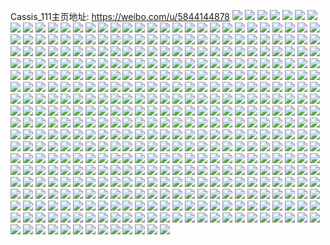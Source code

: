 Cassis_111主页地址: https://weibo.com/u/5844144878 
![](https://wx4.sinaimg.cn/mw2000/006nvr3gly1h8id8lft24j30zo0dvacs.jpg) 
![](https://wx4.sinaimg.cn/mw2000/006nvr3gly1h6vwbd86o4j32382y0qrm.jpg) 
![](https://wx4.sinaimg.cn/mw2000/006nvr3gly1h6vwc1uud3j32c02c0x6q.jpg) 
![](https://wx4.sinaimg.cn/mw2000/006nvr3gly1h6vwbhmohaj31qv2j0npe.jpg) 
![](https://wx4.sinaimg.cn/mw2000/006nvr3gly1h6vwb90nkjj32c02c0npi.jpg) 
![](https://wx4.sinaimg.cn/mw2000/006nvr3gly1h6vwbngu68j32c0340he0.jpg) 
![](https://wx4.sinaimg.cn/mw2000/006nvr3gly1h6vwc8fmxwj32c0340x6x.jpg) 
![](https://wx4.sinaimg.cn/mw2000/006nvr3gly1h6vwbsmy8vj31v42kb1ky.jpg) 
![](https://wx4.sinaimg.cn/mw2000/006nvr3gly1h6vwcanl7sj32c0340npe.jpg) 
![](https://wx4.sinaimg.cn/mw2000/006nvr3gly1h6vwbxl9bij329l2d9hdz.jpg) 
![](https://wx4.sinaimg.cn/mw2000/006nvr3gly1h4zh8frsz5j31kw1kwb29.jpg) 
![](https://wx4.sinaimg.cn/mw2000/006nvr3gly1h4zh8f19v4j31s81s84qq.jpg) 
![](https://wx4.sinaimg.cn/mw2000/006nvr3gly1h4zh8a9y1wj31vd2i2npe.jpg) 
![](https://wx4.sinaimg.cn/mw2000/006nvr3gly1h4zh8lxcbej322t2rbu12.jpg) 
![](https://wx4.sinaimg.cn/mw2000/006nvr3gly1h4zh8iihtjj32bz2bz1l0.jpg) 
![](https://wx4.sinaimg.cn/mw2000/006nvr3gly1h4zh8d7ho3j32c02c0kjo.jpg) 
![](https://wx4.sinaimg.cn/mw2000/006nvr3gly1h4kn9423wrj31cz1f0kjl.jpg) 
![](https://wx4.sinaimg.cn/mw2000/006nvr3gly1h4kn95kls4j32bz2bzqv5.jpg) 
![](https://wx4.sinaimg.cn/mw2000/006nvr3gly1h4kn920sq5j323l23l1kz.jpg) 
![](https://wx4.sinaimg.cn/mw2000/006nvr3gly1h4kn8yhop7j32c03404qu.jpg) 
![](https://wx4.sinaimg.cn/mw2000/006nvr3gly1h4kn97epzmj32c03401ky.jpg) 
![](https://wx4.sinaimg.cn/mw2000/006nvr3gly1h4kn98ufl3j31kw1kw7wh.jpg) 
![](https://wx4.sinaimg.cn/mw2000/006nvr3gly1h4kn9cbjotj32c02c0u10.jpg) 
![](https://wx4.sinaimg.cn/mw2000/006nvr3gly1h4dsjtnv8cj316o1kw4qp.jpg) 
![](https://wx4.sinaimg.cn/mw2000/006nvr3gly1h4dsjrja5aj316o1kw4qp.jpg) 
![](https://wx4.sinaimg.cn/mw2000/006nvr3gly1h4dsjv8jnsj31kw1kex6p.jpg) 
![](https://wx4.sinaimg.cn/mw2000/006nvr3gly1h4dsjws76ij31kw1kw1ky.jpg) 
![](https://wx4.sinaimg.cn/mw2000/006nvr3gly1h4dsjypvczj32c03407wi.jpg) 
![](https://wx4.sinaimg.cn/mw2000/006nvr3gly1h4dsjshc9kj316o1kw4qp.jpg) 
![](https://wx4.sinaimg.cn/mw2000/006nvr3gly1h4dsjmrxhgj32bz2bzqv5.jpg) 
![](https://wx4.sinaimg.cn/mw2000/006nvr3gly1h4dsjqdajuj32c02c0nph.jpg) 
![](https://wx4.sinaimg.cn/mw2000/006nvr3gly1h3n1x00yt4j32bz2ckb2d.jpg) 
![](https://wx4.sinaimg.cn/mw2000/006nvr3gly1h3n1wr8btxj315k167kch.jpg) 
![](https://wx4.sinaimg.cn/mw2000/006nvr3gly1h3n1wx8cwnj31kw2dd1kz.jpg) 
![](https://wx4.sinaimg.cn/mw2000/006nvr3gly1h3n1wyrynaj326t2x3b2c.jpg) 
![](https://wx4.sinaimg.cn/mw2000/006nvr3gly1h3n1ws62nyj326v26we82.jpg) 
![](https://wx4.sinaimg.cn/mw2000/006nvr3gly1h3n1wuljy2j328y2zxkjo.jpg) 
![](https://wx4.sinaimg.cn/mw2000/006nvr3gly1h3n1wv0cxdj316m170ncw.jpg) 
![](https://wx4.sinaimg.cn/mw2000/006nvr3gly1h3n1wvkqu2j31761tie81.jpg) 
![](https://wx4.sinaimg.cn/mw2000/006nvr3gly1h2i2oq3pxhj329v26xx6r.jpg) 
![](https://wx4.sinaimg.cn/mw2000/006nvr3gly1h2i2nlj8zaj32bz2bz1l1.jpg) 
![](https://wx4.sinaimg.cn/mw2000/006nvr3gly1h1xicw4rugj31ry1rznpf.jpg) 
![](https://wx4.sinaimg.cn/mw2000/006nvr3gly1h1vhtymp6jj32bz29uu0z.jpg) 
![](https://wx4.sinaimg.cn/mw2000/006nvr3gly1h1vhtw0fi4j32c02c0qv7.jpg) 
![](https://wx4.sinaimg.cn/mw2000/006nvr3gly1h1vhtthrp0j32c02c0kjo.jpg) 
![](https://wx4.sinaimg.cn/mw2000/006nvr3gly1h1vhu6480pj32c02c0b2d.jpg) 
![](https://wx4.sinaimg.cn/mw2000/006nvr3gly1h1vhu0ejyej31wa1wakjm.jpg) 
![](https://wx4.sinaimg.cn/mw2000/006nvr3gly1h1vhu3c7kij31q91rfb2a.jpg) 
![](https://wx4.sinaimg.cn/mw2000/006nvr3gly1h0yooo318ij325v21r4qr.jpg) 
![](https://wx4.sinaimg.cn/mw2000/006nvr3gly1h0yoopbauej31mm1manpe.jpg) 
![](https://wx4.sinaimg.cn/mw2000/006nvr3gly1h0yooqgoldj31x1311hdu.jpg) 
![](https://wx4.sinaimg.cn/mw2000/006nvr3gly1h0yop2eowpj333z2adu10.jpg) 
![](https://wx4.sinaimg.cn/mw2000/006nvr3gly1h0yoou7ui2j327v2ikqv7.jpg) 
![](https://wx4.sinaimg.cn/mw2000/006nvr3gly1h0yoomktusj322p3407wk.jpg) 
![](https://wx4.sinaimg.cn/mw2000/006nvr3gly1h0yoorx916j321o2ylkjm.jpg) 
![](https://wx4.sinaimg.cn/mw2000/006nvr3gly1h0v58hrdidj32pw27rb2c.jpg) 
![](https://wx4.sinaimg.cn/mw2000/006nvr3gly1h0v58j7ozsj322a272b2a.jpg) 
![](https://wx4.sinaimg.cn/mw2000/006nvr3gly1h0v58k4tvxj327r27rqv5.jpg) 
![](https://wx4.sinaimg.cn/mw2000/006nvr3gly1h0792xwoilj32bi2bj7wj.jpg) 
![](https://wx4.sinaimg.cn/mw2000/006nvr3gly1h07931fcx7j324t24t7wi.jpg) 
![](https://wx4.sinaimg.cn/mw2000/006nvr3gly1h054epzyzqj324x24xx6p.jpg) 
![](https://wx4.sinaimg.cn/mw2000/006nvr3gly1h054eolte1j327q27qnpe.jpg) 
![](https://wx4.sinaimg.cn/mw2000/006nvr3gly1gzz7vbxizpj32bz2bz1kz.jpg) 
![](https://wx4.sinaimg.cn/mw2000/006nvr3gly1gzz7svesp1j32c02c0x6p.jpg) 
![](https://wx4.sinaimg.cn/mw2000/006nvr3gly1gzz7ssnrlbj329j33ze82.jpg) 
![](https://wx4.sinaimg.cn/mw2000/006nvr3gly1gzz7v5j4zqj32c02c0u0y.jpg) 
![](https://wx4.sinaimg.cn/mw2000/006nvr3gly1gzz7ul6sksj32c02c0x6r.jpg) 
![](https://wx4.sinaimg.cn/mw2000/006nvr3gly1gzz7xz2vawj32c02c0e82.jpg) 
![](https://wx4.sinaimg.cn/mw2000/006nvr3gly1gzz7ucc42lj32c02c01ky.jpg) 
![](https://wx4.sinaimg.cn/mw2000/006nvr3gly1gzz7umrhb0j30u00u04cz.jpg) 
![](https://wx4.sinaimg.cn/mw2000/006nvr3gly1gzz7uz9qoij32c02c0qv7.jpg) 
![](https://wx4.sinaimg.cn/mw2000/006nvr3gly1gzz7vnllzqj32c0340kjm.jpg) 
![](https://wx4.sinaimg.cn/mw2000/006nvr3gly1gzz7xoyjo4j31kw2ddb2b.jpg) 
![](https://wx4.sinaimg.cn/mw2000/006nvr3gly1gzxwpdcbyjj322f27wkjm.jpg) 
![](https://wx4.sinaimg.cn/mw2000/006nvr3gly1gzv99v9vxtj315y1tuhdt.jpg) 
![](https://wx4.sinaimg.cn/mw2000/006nvr3gly1gzv9a3t8xvj31kw2ddnpe.jpg) 
![](https://wx4.sinaimg.cn/mw2000/006nvr3gly1gzv99vw435j310h10i7oh.jpg) 
![](https://wx4.sinaimg.cn/mw2000/006nvr3gly1gzv9azxg4qj321h21he83.jpg) 
![](https://wx4.sinaimg.cn/mw2000/006nvr3gly1gzv99xbr78j31k51k54qp.jpg) 
![](https://wx4.sinaimg.cn/mw2000/006nvr3gly1gzv9a0yhqej31kw2dd4qr.jpg) 
![](https://wx4.sinaimg.cn/mw2000/006nvr3gly1gzv99wmks2j31kw1kqb29.jpg) 
![](https://wx4.sinaimg.cn/mw2000/006nvr3gly1gztljs9q6aj31nk24b1ky.jpg) 
![](https://wx4.sinaimg.cn/mw2000/006nvr3gly1gztlcbbziyj32c0340hdv.jpg) 
![](https://wx4.sinaimg.cn/mw2000/006nvr3gly1gztljwftw9j32c02c0x6p.jpg) 
![](https://wx4.sinaimg.cn/mw2000/006nvr3gly1gztljpenkej32c0340u12.jpg) 
![](https://wx4.sinaimg.cn/mw2000/006nvr3gly1gztljzp5x2j31qj1uuu0x.jpg) 
![](https://wx4.sinaimg.cn/mw2000/006nvr3gly1gztledg7caj32c03404qt.jpg) 
![](https://wx4.sinaimg.cn/mw2000/006nvr3gly1gztlkmpnp0j33402c0u11.jpg) 
![](https://wx4.sinaimg.cn/mw2000/006nvr3gly1gztlf5951uj33402c0b2d.jpg) 
![](https://wx4.sinaimg.cn/mw2000/006nvr3gly1gztlkxvl0xj31kw2dde82.jpg) 
![](https://wx4.sinaimg.cn/mw2000/006nvr3gly1gzsak34hp9j31f91f8b29.jpg) 
![](https://wx4.sinaimg.cn/mw2000/006nvr3gly1gzsajqixjmj31jm287npe.jpg) 
![](https://wx4.sinaimg.cn/mw2000/006nvr3gly1gzsajcr9q0j31o8295x6p.jpg) 
![](https://wx4.sinaimg.cn/mw2000/006nvr3gly1gzsajigp5cj32c02c0npd.jpg) 
![](https://wx4.sinaimg.cn/mw2000/006nvr3gly1gzsajkctucj31it1cu4qp.jpg) 
![](https://wx4.sinaimg.cn/mw2000/006nvr3gly1gzsajf7gv5j31hz1lk7wh.jpg) 
![](https://wx4.sinaimg.cn/mw2000/006nvr3gly1gzr4ryvrcmj31kw2de7wj.jpg) 
![](https://wx4.sinaimg.cn/mw2000/006nvr3gly1gzr4rt9fynj31kw2dd4qr.jpg) 
![](https://wx4.sinaimg.cn/mw2000/006nvr3gly1gzr4rnk5cej31kw2dd7wj.jpg) 
![](https://wx4.sinaimg.cn/mw2000/006nvr3gly1gzr4smu63fj32dd1kw1kz.jpg) 
![](https://wx4.sinaimg.cn/mw2000/006nvr3gly1gzr4sgx9bjj32dd1kwkjm.jpg) 
![](https://wx4.sinaimg.cn/mw2000/006nvr3gly1gzr4sbl4q9j31kw2ddqv6.jpg) 
![](https://wx4.sinaimg.cn/mw2000/006nvr3gly1gznpj2vredj32qz2c0qv7.jpg) 
![](https://wx4.sinaimg.cn/mw2000/006nvr3gly1gzct7enre0j32b02azb2b.jpg) 
![](https://wx4.sinaimg.cn/mw2000/006nvr3gly1gzct84r6nrj32c02c0e82.jpg) 
![](https://wx4.sinaimg.cn/mw2000/006nvr3gly1gzct7tv3klj31uo2nax6q.jpg) 
![](https://wx4.sinaimg.cn/mw2000/006nvr3gly1gzct74diplj32942e4npe.jpg) 
![](https://wx4.sinaimg.cn/mw2000/006nvr3gly1gzct7xlghjj32c02c0kjl.jpg) 
![](https://wx4.sinaimg.cn/mw2000/006nvr3gly1gzct7mspbrj32c02c0x6q.jpg) 
![](https://wx4.sinaimg.cn/mw2000/006nvr3gly1gz62099rijj326i2wo1l0.jpg) 
![](https://wx4.sinaimg.cn/mw2000/006nvr3gly1gz6212zpoxj32c02c0e82.jpg) 
![](https://wx4.sinaimg.cn/mw2000/006nvr3gly1gz620qgkczj31z22pke83.jpg) 
![](https://wx4.sinaimg.cn/mw2000/006nvr3gly1gz620j6eu5j32c02c04qt.jpg) 
![](https://wx4.sinaimg.cn/mw2000/006nvr3gly1gz621r4tpij3228210qv6.jpg) 
![](https://wx4.sinaimg.cn/mw2000/006nvr3gly1gz621fxshuj33402c01ky.jpg) 
![](https://wx4.sinaimg.cn/mw2000/006nvr3gly1gz620ye4arj32c0340npf.jpg) 
![](https://wx4.sinaimg.cn/mw2000/006nvr3gly1gz6218n6ykj33402c0e82.jpg) 
![](https://wx4.sinaimg.cn/mw2000/006nvr3gly1gz624bo0w3j32c02c0b2a.jpg) 
![](https://wx4.sinaimg.cn/mw2000/006nvr3gly1gz623rkupjj32bz28y1ky.jpg) 
![](https://wx4.sinaimg.cn/mw2000/006nvr3gly1gz621lun9pj32c03404qr.jpg) 
![](https://wx4.sinaimg.cn/mw2000/006nvr3gly1gz62011sf9j32c02c0hdu.jpg) 
![](https://wx4.sinaimg.cn/mw2000/006nvr3gly1gz621bvlu9j33402c0kjl.jpg) 
![](https://wx4.sinaimg.cn/mw2000/006nvr3gly1gz1hh03k1kj32c02c07wk.jpg) 
![](https://wx4.sinaimg.cn/mw2000/006nvr3gly1gyt3gh9t9lj32c02c0x6p.jpg) 
![](https://wx4.sinaimg.cn/mw2000/006nvr3gly1gyt3gmptsxj32c02c0u0y.jpg) 
![](https://wx4.sinaimg.cn/mw2000/006nvr3gly1gyt3gpptqyj32c02c0e81.jpg) 
![](https://wx4.sinaimg.cn/mw2000/006nvr3gly1gyt3gt9118j32c02c01ky.jpg) 
![](https://wx4.sinaimg.cn/mw2000/006nvr3gly1gyt3gxhw46j32c03407wi.jpg) 
![](https://wx4.sinaimg.cn/mw2000/006nvr3gly1gyt3h1zgjxj32bz2bzb2a.jpg) 
![](https://wx4.sinaimg.cn/mw2000/006nvr3gly1gyt3h6gz3hj32bz2bzhdu.jpg) 
![](https://wx4.sinaimg.cn/mw2000/006nvr3gly1gyt3h8th2gj32c0340b29.jpg) 
![](https://wx4.sinaimg.cn/mw2000/006nvr3gly1gyt3hbw2epj31vb1vbqv5.jpg) 
![](https://wx4.sinaimg.cn/mw2000/006nvr3gly1gyfuuzfw9cj31xr1z1u0z.jpg) 
![](https://wx4.sinaimg.cn/mw2000/006nvr3gly1gy8k1r3sycj31vx1vwnpe.jpg) 
![](https://wx4.sinaimg.cn/mw2000/006nvr3gly1gy0fekwp7yj30zo2561ky.jpg) 
![](https://wx4.sinaimg.cn/mw2000/006nvr3gly1gy0bvnthlnj32c02c04qr.jpg) 
![](https://wx4.sinaimg.cn/mw2000/006nvr3gly1gxtctg2xo3j31s41s4npe.jpg) 
![](https://wx4.sinaimg.cn/mw2000/006nvr3gly1gxa6xc0r1hj31zp30du0y.jpg) 
![](https://wx4.sinaimg.cn/mw2000/006nvr3gly1gxa6xiimxvj32c0340hdu.jpg) 
![](https://wx4.sinaimg.cn/mw2000/006nvr3gly1gxa6x6wq5fj32c02c0qv6.jpg) 
![](https://wx4.sinaimg.cn/mw2000/006nvr3gly1gxa6xdaf5gj32bz2bze83.jpg) 
![](https://wx4.sinaimg.cn/mw2000/006nvr3gly1gxa6xrkiy2j31uf1uhe82.jpg) 
![](https://wx4.sinaimg.cn/mw2000/006nvr3gly1gxa6xhhhhwj329830vhdv.jpg) 
![](https://wx4.sinaimg.cn/mw2000/006nvr3gly1gxa6xkat1wj32c0340u0x.jpg) 
![](https://wx4.sinaimg.cn/mw2000/006nvr3gly1gxa6xtp5n6j32c02c0qv6.jpg) 
![](https://wx4.sinaimg.cn/mw2000/006nvr3gly1gxa6xmbe18j32c02bzkjm.jpg) 
![](https://wx4.sinaimg.cn/mw2000/006nvr3gly1gxa6xpr2zxj32c02c0e83.jpg) 
![](https://wx4.sinaimg.cn/mw2000/006nvr3gly1gx7tr3gggmj321o21oe82.jpg) 
![](https://wx4.sinaimg.cn/mw2000/006nvr3gly1gx7tr10bvnj30zo0e678t.jpg) 
![](https://wx4.sinaimg.cn/mw2000/006nvr3gly1gx7tr5moboj329e29eqv6.jpg) 
![](https://wx4.sinaimg.cn/mw2000/006nvr3gly1gx7tr0odjcj30zo0ebq6s.jpg) 
![](https://wx4.sinaimg.cn/mw2000/006nvr3gly1gx7tqy1f9kj31dw1dw4qp.jpg) 
![](https://wx4.sinaimg.cn/mw2000/006nvr3gly1gx7tr696vlj30tz0ttaos.jpg) 
![](https://wx4.sinaimg.cn/mw2000/006nvr3gly1gx7tr0ebjnj32ls2c04qr.jpg) 
![](https://wx4.sinaimg.cn/mw2000/006nvr3gly1gx7tr2k3qyj32bz2iy4qs.jpg) 
![](https://wx4.sinaimg.cn/mw2000/006nvr3gly1gx7tr8kvztj31ih1ihu0x.jpg) 
![](https://wx4.sinaimg.cn/mw2000/006nvr3gly1gx7tr71zt0j32c02c0e83.jpg) 
![](https://wx4.sinaimg.cn/mw2000/006nvr3gly1gx7tr7xi1mj32c02c04qr.jpg) 
![](https://wx4.sinaimg.cn/mw2000/006nvr3gly1gwpdnpmxfpj32c02c04qv.jpg) 
![](https://wx4.sinaimg.cn/mw2000/006nvr3gly1gwpdnk06mzj32c02c04qt.jpg) 
![](https://wx4.sinaimg.cn/mw2000/006nvr3gly1gwpdns0okij31sc1sce82.jpg) 
![](https://wx4.sinaimg.cn/mw2000/006nvr3gly1gwpdntu6ptj32l52c01l0.jpg) 
![](https://wx4.sinaimg.cn/mw2000/006nvr3gly1gwexncz2j1j32ds1scnpf.jpg) 
![](https://wx4.sinaimg.cn/mw2000/006nvr3gly1gwexnb9q3qj30zn0m3wj8.jpg) 
![](https://wx4.sinaimg.cn/mw2000/006nvr3gly1gwexne7t8cj321u21uqv5.jpg) 
![](https://wx4.sinaimg.cn/mw2000/006nvr3gly1gwexnf8adqj31gh1ii4qp.jpg) 
![](https://wx4.sinaimg.cn/mw2000/006nvr3gly1gwexnozik7j32c02c0npd.jpg) 
![](https://wx4.sinaimg.cn/mw2000/006nvr3gly1gwexnj22pbj32c02c07wj.jpg) 
![](https://wx4.sinaimg.cn/mw2000/006nvr3gly1gwexnl29o3j32c02c0qv5.jpg) 
![](https://wx4.sinaimg.cn/mw2000/006nvr3gly1gwexnnjb64j32c02c0u0y.jpg) 
![](https://wx4.sinaimg.cn/mw2000/006nvr3gly1gwexoaq088j32c02c0x6q.jpg) 
![](https://wx4.sinaimg.cn/mw2000/006nvr3gly1gwexnq8klvj32c02c0x13.jpg) 
![](https://wx4.sinaimg.cn/mw2000/006nvr3gly1gw71nsbnduj31qh1rb4qq.jpg) 
![](https://wx4.sinaimg.cn/mw2000/006nvr3gly1gvrm9p1gicj622z340qv602.jpg) 
![](https://wx4.sinaimg.cn/mw2000/006nvr3gly1gvrm8m1k7qj62c02c0x6q02.jpg) 
![](https://wx4.sinaimg.cn/mw2000/006nvr3gly1gvrm9dhcmrj62bq2994qr02.jpg) 
![](https://wx4.sinaimg.cn/mw2000/006nvr3gly1gvrm8wa8a9j62c02c07wj02.jpg) 
![](https://wx4.sinaimg.cn/mw2000/006nvr3gly1gvrmadgcaqj62c02c0u0y02.jpg) 
![](https://wx4.sinaimg.cn/mw2000/006nvr3gly1gvrma850xhj628821n1kz02.jpg) 
![](https://wx4.sinaimg.cn/mw2000/006nvr3gly1gvrm8qy4dtj61sb1sbhdu02.jpg) 
![](https://wx4.sinaimg.cn/mw2000/006nvr3gly1gvrmahq2w3j62c02c0npf02.jpg) 
![](https://wx4.sinaimg.cn/mw2000/006nvr3gly1gvrm9460vaj62c02c0kjo02.jpg) 
![](https://wx4.sinaimg.cn/mw2000/006nvr3gly1gv4vbl0e0dj30p10p1doh.jpg) 
![](https://wx4.sinaimg.cn/mw2000/006nvr3gly1gv4vbohzqyj32c02c01kz.jpg) 
![](https://wx4.sinaimg.cn/mw2000/006nvr3gly1gv4vblvazuj325v25v7wj.jpg) 
![](https://wx4.sinaimg.cn/mw2000/006nvr3gly1gv4vbka74fj62c0340x6q02.jpg) 
![](https://wx4.sinaimg.cn/mw2000/006nvr3gly1gv4ve8iix0j62c0241e8302.jpg) 
![](https://wx4.sinaimg.cn/mw2000/006nvr3gly1gv4vebf6bwj61sc2dsb2b02.jpg) 
![](https://wx4.sinaimg.cn/mw2000/006nvr3gly1gv4vbpwqggj32c02c01l0.jpg) 
![](https://wx4.sinaimg.cn/mw2000/006nvr3gly1gv4vbmlxulj62742bze8102.jpg) 
![](https://wx4.sinaimg.cn/mw2000/006nvr3gly1gv4vbkta74j30yi0eyq6m.jpg) 
![](https://wx4.sinaimg.cn/mw2000/006nvr3gly1gv4vbj69paj61sc1schdu02.jpg) 
![](https://wx4.sinaimg.cn/mw2000/006nvr3gly1gv4vbrc9inj62c02c04qp02.jpg) 
![](https://wx4.sinaimg.cn/mw2000/006nvr3gly1gv4vfr9wtqj62bh340hdu02.jpg) 
![](https://wx4.sinaimg.cn/mw2000/006nvr3gly1gv4ve6rrkij627728ye8202.jpg) 
![](https://wx4.sinaimg.cn/mw2000/006nvr3gly1gv4ve9jnkgj30qu0pu4at.jpg) 
![](https://wx4.sinaimg.cn/mw2000/006nvr3gly1gv4veaf8fyj31sc1scqv5.jpg) 
![](https://wx4.sinaimg.cn/mw2000/006nvr3gly1gug0bu21mmj628x28xnpe02.jpg) 
![](https://wx4.sinaimg.cn/mw2000/006nvr3gly1gug0bv9mbnj6184184hc202.jpg) 
![](https://wx4.sinaimg.cn/mw2000/006nvr3gly1gug0bxs6d2j62c02c0kjo02.jpg) 
![](https://wx4.sinaimg.cn/mw2000/006nvr3gly1gug0c55gj4j622o33ytpn02.jpg) 
![](https://wx4.sinaimg.cn/mw2000/006nvr3gly1gug0c3ffgkj62c02c0hdt02.jpg) 
![](https://wx4.sinaimg.cn/mw2000/006nvr3gly1gug0c1mvnyj62c02c07wk02.jpg) 
![](https://wx4.sinaimg.cn/mw2000/006nvr3gly1gug0c6kg7sj61rm28b7wi02.jpg) 
![](https://wx4.sinaimg.cn/mw2000/006nvr3gly1gug0c48z97j61ze2xu4g402.jpg) 
![](https://wx4.sinaimg.cn/mw2000/006nvr3gly1gubzpzwve1j61w12u07wi02.jpg) 
![](https://wx4.sinaimg.cn/mw2000/006nvr3gly1gubzq58kmcj32c02c0x6q.jpg) 
![](https://wx4.sinaimg.cn/mw2000/006nvr3gly1gubzq0kmq4j31v11v0x6p.jpg) 
![](https://wx4.sinaimg.cn/mw2000/006nvr3gly1gubzq2xzsnj62c02c01ky02.jpg) 
![](https://wx4.sinaimg.cn/mw2000/006nvr3gly1gubzqb7vkbj62c0340hdu02.jpg) 
![](https://wx4.sinaimg.cn/mw2000/006nvr3gly1gubzq6qh89j62c02c0hdt02.jpg) 
![](https://wx4.sinaimg.cn/mw2000/006nvr3gly1gubzq8e1jhj62c02c0qv502.jpg) 
![](https://wx4.sinaimg.cn/mw2000/006nvr3gly1gubzpyw021j62c02c0e8202.jpg) 
![](https://wx4.sinaimg.cn/mw2000/006nvr3gly1gubzq9wc0pj62c02c0u0x02.jpg) 
![](https://wx4.sinaimg.cn/mw2000/006nvr3gly1gtwvsswp6cj32ds1sc4qr.jpg) 
![](https://wx4.sinaimg.cn/mw2000/006nvr3gly1gtr1daw2yoj3211211qv5.jpg) 
![](https://wx4.sinaimg.cn/mw2000/006nvr3gly1gtr1d9zprrj328j23hkjl.jpg) 
![](https://wx4.sinaimg.cn/mw2000/006nvr3gly1gtr1dbn1ckj32c02c07wh.jpg) 
![](https://wx4.sinaimg.cn/mw2000/006nvr3gly1gtr1df8iusj32c02c0hdv.jpg) 
![](https://wx4.sinaimg.cn/mw2000/006nvr3gly1gtr1dlcpu5j323h3401l0.jpg) 
![](https://wx4.sinaimg.cn/mw2000/006nvr3gly1gtr1dcssksj32c02c04qq.jpg) 
![](https://wx4.sinaimg.cn/mw2000/006nvr3gly1gtr1d8yahdj32c02mie83.jpg) 
![](https://wx4.sinaimg.cn/mw2000/006nvr3gly1gtr1dhej9cj32c02e5qv7.jpg) 
![](https://wx4.sinaimg.cn/mw2000/006nvr3gly1gtr1djkbvrj31sc2ds4qr.jpg) 
![](https://wx4.sinaimg.cn/mw2000/006nvr3gly1gt7n5xfretj31vg2uunpe.jpg) 
![](https://wx4.sinaimg.cn/mw2000/006nvr3gly1gt7n5yldmuj32492toe84.jpg) 
![](https://wx4.sinaimg.cn/mw2000/006nvr3gly1gt7n5zraisj32c0340b2b.jpg) 
![](https://wx4.sinaimg.cn/mw2000/006nvr3gly1gt7n60vmm5j32c02g7e83.jpg) 
![](https://wx4.sinaimg.cn/mw2000/006nvr3gly1gsj3a0a6acj30u00u0tcr.jpg) 
![](https://wx4.sinaimg.cn/mw2000/006nvr3gly1gsj39zjnwqj30u00u0aex.jpg) 
![](https://wx4.sinaimg.cn/mw2000/006nvr3gly1gsj3a1h83kj30u80u0q81.jpg) 
![](https://wx4.sinaimg.cn/mw2000/006nvr3gly1gsj3a1y6dpj30u00u0afc.jpg) 
![](https://wx4.sinaimg.cn/mw2000/006nvr3gly1gsj39zvkuzj30u00u0tap.jpg) 
![](https://wx4.sinaimg.cn/mw2000/006nvr3gly1gsj39z3f7hj30u00v179l.jpg) 
![](https://wx4.sinaimg.cn/mw2000/006nvr3gly1gsj3a0yt7bj30ue0u043q.jpg) 
![](https://wx4.sinaimg.cn/mw2000/006nvr3gly1gsb18hsozej334022oe82.jpg) 
![](https://wx4.sinaimg.cn/mw2000/006nvr3gly1gsb18ioiwfj30zt1hp138.jpg) 
![](https://wx4.sinaimg.cn/mw2000/006nvr3gly1gsb18jlggwj32zq1ptu0x.jpg) 
![](https://wx4.sinaimg.cn/mw2000/006nvr3gly1gsb18p0pnqj33402c0npd.jpg) 
![](https://wx4.sinaimg.cn/mw2000/006nvr3gly1gsb18l9f04j32c0340hdu.jpg) 
![](https://wx4.sinaimg.cn/mw2000/006nvr3gly1gsb18ni2w2j31w51sc1ky.jpg) 
![](https://wx4.sinaimg.cn/mw2000/006nvr3gly1gsb18r2dilj33402c0npd.jpg) 
![](https://wx4.sinaimg.cn/mw2000/006nvr3gly1gsb18tyrixj33402c0qv5.jpg) 
![](https://wx4.sinaimg.cn/mw2000/006nvr3gly1gsb18w3ywjj33402c0u0x.jpg) 
![](https://wx4.sinaimg.cn/mw2000/006nvr3gly1gs6zlmrzz0j30u00u0woh.jpg) 
![](https://wx4.sinaimg.cn/mw2000/006nvr3gly1gs6zlm6t2vj30u00tmn4g.jpg) 
![](https://wx4.sinaimg.cn/mw2000/006nvr3gly1gs6zlpnh1qj30vi0u0n3s.jpg) 
![](https://wx4.sinaimg.cn/mw2000/006nvr3gly1gs6zlnwr2mj30u00v679i.jpg) 
![](https://wx4.sinaimg.cn/mw2000/006nvr3gly1gs6zls0ehmj30u00u0qbi.jpg) 
![](https://wx4.sinaimg.cn/mw2000/006nvr3gly1gs6zlqiy2dj30u00u0wqi.jpg) 
![](https://wx4.sinaimg.cn/mw2000/006nvr3gly1gs6zlnemvxj30wv0u0gyc.jpg) 
![](https://wx4.sinaimg.cn/mw2000/006nvr3gly1gs6zloh89yj30u012g432.jpg) 
![](https://wx4.sinaimg.cn/mw2000/006nvr3gly1gs6zlp2fgzj30u00uc7b6.jpg) 
![](https://wx4.sinaimg.cn/mw2000/006nvr3gly1gs6zlrdy61j30u00u046f.jpg) 
![](https://wx4.sinaimg.cn/mw2000/006nvr3gly1gs6zlsr3shj31400u04dd.jpg) 
![](https://wx4.sinaimg.cn/mw2000/006nvr3ggy1gqf66d34pej32c02c0u0z.jpg) 
![](https://wx4.sinaimg.cn/mw2000/006nvr3ggy1gqf66ezyf9j33402c0npg.jpg) 
![](https://wx4.sinaimg.cn/mw2000/006nvr3ggy1gqf66gvzldj32c02uux6t.jpg) 
![](https://wx4.sinaimg.cn/mw2000/006nvr3ggy1gqf66idk39j322a2tfqv6.jpg) 
![](https://wx4.sinaimg.cn/mw2000/006nvr3ggy1gqf66jj5ugj32c02n1b2a.jpg) 
![](https://wx4.sinaimg.cn/mw2000/006nvr3ggy1gqf66bj1z4j31wl1y5u0y.jpg) 
![](https://wx4.sinaimg.cn/mw2000/006nvr3ggy1gqf66kn1h2j32c0340qhj.jpg) 
![](https://wx4.sinaimg.cn/mw2000/006nvr3ggy1gqf66n3hh6j33402c0nph.jpg) 
![](https://wx4.sinaimg.cn/mw2000/006nvr3ggy1gqf66of504j31y91wfu0y.jpg) 
![](https://wx4.sinaimg.cn/mw2000/006nvr3ggy1gqf66oxg1qj30u01hc4d2.jpg) 
![](https://wx4.sinaimg.cn/mw2000/006nvr3ggy1gqf66pkxp0j31x11x11kx.jpg) 
![](https://wx4.sinaimg.cn/mw2000/006nvr3ggy1gqf66qmnmij327h299b2a.jpg) 
![](https://wx4.sinaimg.cn/mw2000/006nvr3ggy1gqf66rjti0j31xx1xub29.jpg) 
![](https://wx4.sinaimg.cn/mw2000/006nvr3gly1gnqmwmck3zj30u00vcgps.jpg) 
![](https://wx4.sinaimg.cn/mw2000/006nvr3gly1gnqmwkjkeaj31yy2z4npe.jpg) 
![](https://wx4.sinaimg.cn/mw2000/006nvr3gly1gnqox67lrwj31sc1scnpd.jpg) 
![](https://wx4.sinaimg.cn/mw2000/006nvr3gly1gnqmwjdrqjj32482487wi.jpg) 
![](https://wx4.sinaimg.cn/mw2000/006nvr3gly1gnqmwmlaywj32c02c07u3.jpg) 
![](https://wx4.sinaimg.cn/mw2000/006nvr3gly1gnqmwt7feej31t92vj7wj.jpg) 
![](https://wx4.sinaimg.cn/mw2000/006nvr3gly1gnqmwohosrj32c02c0kjl.jpg) 
![](https://wx4.sinaimg.cn/mw2000/006nvr3gly1gnqmwrv1maj32ac2acb2a.jpg) 
![](https://wx4.sinaimg.cn/mw2000/006nvr3gly1gnqox57g2lj31sc1scb2a.jpg) 
![](https://wx4.sinaimg.cn/mw2000/006nvr3gly1gniq1e7ldmj32222qau0y.jpg) 
![](https://wx4.sinaimg.cn/mw2000/006nvr3gly1gniq1bsd0oj33402c07wi.jpg) 
![](https://wx4.sinaimg.cn/mw2000/006nvr3gly1gniq1hb584j31xs2rkkjm.jpg) 
![](https://wx4.sinaimg.cn/mw2000/006nvr3gly1gniq1i6f3pj33402c07wi.jpg) 
![](https://wx4.sinaimg.cn/mw2000/006nvr3gly1gniq1d47s1j33402c0qv6.jpg) 
![](https://wx4.sinaimg.cn/mw2000/006nvr3gly1gniq1jtr97j32c0340npf.jpg) 
![](https://wx4.sinaimg.cn/mw2000/006nvr3ggy1glnj4pyswej30u01hc7g5.jpg) 
![](https://wx4.sinaimg.cn/mw2000/006nvr3ggy1glnj50143ij32c02c01ky.jpg) 
![](https://wx4.sinaimg.cn/mw2000/006nvr3ggy1glnj59zzlyj32c02c0e83.jpg) 
![](https://wx4.sinaimg.cn/mw2000/006nvr3ggy1glnj5e6xvrj32c02c01kz.jpg) 
![](https://wx4.sinaimg.cn/mw2000/006nvr3ggy1gl57t0p3qhj31ow1owe81.jpg) 
![](https://wx4.sinaimg.cn/mw2000/006nvr3ggy1gkqcr6gvhij32x225k4qq.jpg) 
![](https://wx4.sinaimg.cn/mw2000/006nvr3ggy1gkqcr8rn1nj329b2c04qr.jpg) 
![](https://wx4.sinaimg.cn/mw2000/006nvr3ggy1gkqcrla6blj31xq1xp1kz.jpg) 
![](https://wx4.sinaimg.cn/mw2000/006nvr3ggy1gkqcrgwc6nj32c02c01ky.jpg) 
![](https://wx4.sinaimg.cn/mw2000/006nvr3ggy1gkqcreekkrj32yl22e7wj.jpg) 
![](https://wx4.sinaimg.cn/mw2000/006nvr3ggy1gkqcrjcz9qj32c02c04qr.jpg) 
![](https://wx4.sinaimg.cn/mw2000/006nvr3ggy1gkqcrb0y9hj32c02c0qtv.jpg) 
![](https://wx4.sinaimg.cn/mw2000/006nvr3ggy1gkqcrcff1xj321o25c4qp.jpg) 
![](https://wx4.sinaimg.cn/mw2000/006nvr3ggy1gkmrr3dddjj32c03407wk.jpg) 
![](https://wx4.sinaimg.cn/mw2000/006nvr3ggy1gkmrrpahngj32c02c0u0x.jpg) 
![](https://wx4.sinaimg.cn/mw2000/006nvr3ggy1gkmrr88ujhj32c02c01l0.jpg) 
![](https://wx4.sinaimg.cn/mw2000/006nvr3ggy1gkmrrb0qehj31un2psnpg.jpg) 
![](https://wx4.sinaimg.cn/mw2000/006nvr3ggy1gkmrrgtlooj32c02c0qv8.jpg) 
![](https://wx4.sinaimg.cn/mw2000/006nvr3ggy1gkmrr5msyij31kt1mbe82.jpg) 
![](https://wx4.sinaimg.cn/mw2000/006nvr3ggy1gkmrrrvk21j32c02c0hdw.jpg) 
![](https://wx4.sinaimg.cn/mw2000/006nvr3ggy1gkmrr0bsbsj32c02c01ky.jpg) 
![](https://wx4.sinaimg.cn/mw2000/006nvr3ggy1gkmrrk8uj0j32c02c0hdw.jpg) 
![](https://wx4.sinaimg.cn/mw2000/006nvr3ggy1gkmrrdnjsxj32c02c07wk.jpg) 
![](https://wx4.sinaimg.cn/mw2000/006nvr3ggy1gkmrqxjf4ej32c02c01kx.jpg) 
![](https://wx4.sinaimg.cn/mw2000/006nvr3ggy1gkmrrna8m3j3211231hdx.jpg) 
![](https://wx4.sinaimg.cn/mw2000/006nvr3ggy1gkkbxinsj7j30rs2a31en.jpg) 
![](https://wx4.sinaimg.cn/mw2000/006nvr3ggy1gkkbxfwdp4j33402c0x6q.jpg) 
![](https://wx4.sinaimg.cn/mw2000/006nvr3ggy1gkkbxjw7qqj30rs1oxqk6.jpg) 
![](https://wx4.sinaimg.cn/mw2000/006nvr3ggy1gkkby1s5npj324z2y5kjm.jpg) 
![](https://wx4.sinaimg.cn/mw2000/006nvr3ggy1gkkby5tulnj33402c0kjn.jpg) 
![](https://wx4.sinaimg.cn/mw2000/006nvr3ggy1gkkbxu2gx0j31j52iox6r.jpg) 
![](https://wx4.sinaimg.cn/mw2000/006nvr3ggy1gkkbxxvoioj31tm2z0kjm.jpg) 
![](https://wx4.sinaimg.cn/mw2000/006nvr3ggy1gkkbxh7v9sj30rs23wqrv.jpg) 
![](https://wx4.sinaimg.cn/mw2000/006nvr3ggy1gkkbxngf6pj31pp2jzb2a.jpg) 
![](https://wx4.sinaimg.cn/mw2000/006nvr3ggy1gk694gv86aj31qm1x2qv6.jpg) 
![](https://wx4.sinaimg.cn/mw2000/006nvr3ggy1gjxc5smgt4j32031uwb2a.jpg) 
![](https://wx4.sinaimg.cn/mw2000/006nvr3ggy1gjxc7cdjuwj32c02c07wh.jpg) 
![](https://wx4.sinaimg.cn/mw2000/006nvr3ggy1gjxc6jl0q1j33402c0kjo.jpg) 
![](https://wx4.sinaimg.cn/mw2000/006nvr3ggy1gjxc6qqkinj32c02c07wh.jpg) 
![](https://wx4.sinaimg.cn/mw2000/006nvr3ggy1gjxc5zvhfwj31sc1pvnpd.jpg) 
![](https://wx4.sinaimg.cn/mw2000/006nvr3ggy1gjxc7068ftj326123hb2c.jpg) 
![](https://wx4.sinaimg.cn/mw2000/006nvr3ggy1gjxc5jmyxzj32a527db2b.jpg) 
![](https://wx4.sinaimg.cn/mw2000/006nvr3ggy1gjxc7imlnuj31ao2ao7wh.jpg) 
![](https://wx4.sinaimg.cn/mw2000/006nvr3ggy1gjxc79g726j328t25ob2a.jpg) 
![](https://wx4.sinaimg.cn/mw2000/006nvr3ggy1gjlotllgknj32ds1sce82.jpg) 
![](https://wx4.sinaimg.cn/mw2000/006nvr3ggy1gjcn7jonaej32962861kz.jpg) 
![](https://wx4.sinaimg.cn/mw2000/006nvr3ggy1gixaan4tjwj30rs4ajkjm.jpg) 
![](https://wx4.sinaimg.cn/mw2000/006nvr3ggy1gixaaojmmyj30rs3ftkjl.jpg) 
![](https://wx4.sinaimg.cn/mw2000/006nvr3ggy1gixaapntdaj30rs360b29.jpg) 
![](https://wx4.sinaimg.cn/mw2000/006nvr3gly1gi6dd5lu8ij32c02bzb2b.jpg) 
![](https://wx4.sinaimg.cn/mw2000/006nvr3gly1gi6dd4389nj32c02c07wk.jpg) 
![](https://wx4.sinaimg.cn/mw2000/006nvr3gly1gi6dd95j9dj32c02c01l0.jpg) 
![](https://wx4.sinaimg.cn/mw2000/006nvr3gly1gi6ddavctrj32c02bzx6q.jpg) 
![](https://wx4.sinaimg.cn/mw2000/006nvr3gly1gi6dd76j7vj32c02c0kjn.jpg) 
![](https://wx4.sinaimg.cn/mw2000/006nvr3gly1gi6ddefswcj32c02c0e83.jpg) 
![](https://wx4.sinaimg.cn/mw2000/006nvr3gly1gi6ddgwgtsj32c02c07wl.jpg) 
![](https://wx4.sinaimg.cn/mw2000/006nvr3gly1gi6ddk6c5mj31w52qoqv7.jpg) 
![](https://wx4.sinaimg.cn/mw2000/006nvr3gly1gi6ddclwnwj32c02c01l0.jpg) 
![](https://wx4.sinaimg.cn/mw2000/006nvr3gly1ghrpant1ysj30rs3m7qv5.jpg) 
![](https://wx4.sinaimg.cn/mw2000/006nvr3gly1ghrpap8nntj30rs2qzqv6.jpg) 
![](https://wx4.sinaimg.cn/mw2000/006nvr3gly1ghrpaq5hjej30rs34iu0x.jpg) 
![](https://wx4.sinaimg.cn/mw2000/006nvr3gly1ghrpaqr6dmj318d26vnn3.jpg) 
![](https://wx4.sinaimg.cn/mw2000/006nvr3gly1ghrparcubjj31ao2aokfd.jpg) 
![](https://wx4.sinaimg.cn/mw2000/006nvr3gly1ghrpartx2xj31ao2aonle.jpg) 
![](https://wx4.sinaimg.cn/mw2000/006nvr3gly1ghrpashb5pj30rs28l7wh.jpg) 
![](https://wx4.sinaimg.cn/mw2000/006nvr3gly1ghrpakbnszj31od1uae7z.jpg) 
![](https://wx4.sinaimg.cn/mw2000/006nvr3gly1ghrpat485bj31f61kw16u.jpg) 
![](https://wx4.sinaimg.cn/mw2000/006nvr3gly1ghrpatf1f0j31ip1cfqdx.jpg) 
![](https://wx4.sinaimg.cn/mw2000/006nvr3gly1ghplakomq5j316o1kwkck.jpg) 
![](https://wx4.sinaimg.cn/mw2000/006nvr3gly1ghplaltrw6j32bb3334qq.jpg) 
![](https://wx4.sinaimg.cn/mw2000/006nvr3gly1ghplaq9vaij31t72pab2a.jpg) 
![](https://wx4.sinaimg.cn/mw2000/006nvr3gly1ghplak6l27j31781kw1gk.jpg) 
![](https://wx4.sinaimg.cn/mw2000/006nvr3gly1ghplajodb6j314e1kwtv8.jpg) 
![](https://wx4.sinaimg.cn/mw2000/006nvr3gly1ghplap2ksoj32c0340kjm.jpg) 
![](https://wx4.sinaimg.cn/mw2000/006nvr3gly1ggqv0x9rhmj315e1kw4it.jpg) 
![](https://wx4.sinaimg.cn/mw2000/006nvr3gly1ggqv0zhjp8j314c1kwazl.jpg) 
![](https://wx4.sinaimg.cn/mw2000/006nvr3gly1gftcugbzy2j31kw1kwe81.jpg) 
![](https://wx4.sinaimg.cn/mw2000/006nvr3gly1gftcullmywj32c02c07wk.jpg) 
![](https://wx4.sinaimg.cn/mw2000/006nvr3gly1gftcuhioroj31kw1iihdt.jpg) 
![](https://wx4.sinaimg.cn/mw2000/006nvr3gly1gftcuq99n9j322o3407wn.jpg) 
![](https://wx4.sinaimg.cn/mw2000/006nvr3gly1gftcuivooxj321w2uykjm.jpg) 
![](https://wx4.sinaimg.cn/mw2000/006nvr3gly1gftcusm77gj322o3404qs.jpg) 
![](https://wx4.sinaimg.cn/mw2000/006nvr3gly1gftcuf8ijyj30rs14ib0i.jpg) 
![](https://wx4.sinaimg.cn/mw2000/006nvr3gly1gftcuv7m7zj30v91vo12m.jpg) 
![](https://wx4.sinaimg.cn/mw2000/006nvr3gly1gftcuuleyfj31kw1knqv5.jpg) 
![](https://wx4.sinaimg.cn/mw2000/006nvr3gly1gfoo28nxpij31y82vi4qp.jpg) 
![](https://wx4.sinaimg.cn/mw2000/006nvr3gly1gfoo27avrkj32c02c0qv6.jpg) 
![](https://wx4.sinaimg.cn/mw2000/006nvr3gly1gfoo2a0s9uj31ye30e7va.jpg) 
![](https://wx4.sinaimg.cn/mw2000/006nvr3gly1gfbzmyrktdj31sc1sc1ky.jpg) 
![](https://wx4.sinaimg.cn/mw2000/006nvr3gly1gfbzn0s0jnj32c02c0x6p.jpg) 
![](https://wx4.sinaimg.cn/mw2000/006nvr3gly1gfbzndavkbj32c02c0u0z.jpg) 
![](https://wx4.sinaimg.cn/mw2000/006nvr3gly1gfbzn2v8xfj32c02c0u0y.jpg) 
![](https://wx4.sinaimg.cn/mw2000/006nvr3gly1gfbzn5p468j31sc1scx6q.jpg) 
![](https://wx4.sinaimg.cn/mw2000/006nvr3gly1gfbzn8gxlvj32c02c0kjo.jpg) 
![](https://wx4.sinaimg.cn/mw2000/006nvr3gly1gfbznfai5nj328n2a2kjn.jpg) 
![](https://wx4.sinaimg.cn/mw2000/006nvr3gly1gfbznhjl1xj32c02c01l0.jpg) 
![](https://wx4.sinaimg.cn/mw2000/006nvr3gly1gfbzn9pnegj327u27je81.jpg) 
![](https://wx4.sinaimg.cn/mw2000/006nvr3gly1gen666tdglj31kw1kwu0x.jpg) 
![](https://wx4.sinaimg.cn/mw2000/006nvr3gly1gen664uovwj32c02c0qv7.jpg) 
![](https://wx4.sinaimg.cn/mw2000/006nvr3gly1gen661sz5lj322d21px6q.jpg) 
![](https://wx4.sinaimg.cn/mw2000/006nvr3gly1gen66b0joej32c02c0hdv.jpg) 
![](https://wx4.sinaimg.cn/mw2000/006nvr3gly1gen66cqkgcj32c02c07wj.jpg) 
![](https://wx4.sinaimg.cn/mw2000/006nvr3gly1gen669n6zaj323b2aau0y.jpg) 
![](https://wx4.sinaimg.cn/mw2000/006nvr3gly1gen660dy9ij32c02c0e83.jpg) 
![](https://wx4.sinaimg.cn/mw2000/006nvr3gly1gen66896a4j32c02c0qv5.jpg) 
![](https://wx4.sinaimg.cn/mw2000/006nvr3gly1gen66ezyv8j32c02c0qv7.jpg) 
![](https://wx4.sinaimg.cn/mw2000/006nvr3gly1ge9pdmu882j32c02c0e83.jpg) 
![](https://wx4.sinaimg.cn/mw2000/006nvr3gly1ge7i8sp2srj31y4221hdu.jpg) 
![](https://wx4.sinaimg.cn/mw2000/006nvr3gly1ge7i8ukm80j32c02c0kjn.jpg) 
![](https://wx4.sinaimg.cn/mw2000/006nvr3gly1ge7i8psqc9j30rs1jkh4t.jpg) 
![](https://wx4.sinaimg.cn/mw2000/006nvr3gly1ge7i8r451ij31oc1ocnpd.jpg) 
![](https://wx4.sinaimg.cn/mw2000/006nvr3gly1ge7i8w9nisj32c02c0hdw.jpg) 
![](https://wx4.sinaimg.cn/mw2000/006nvr3gly1ge7i8qgc2zj32c02c0kjl.jpg) 
![](https://wx4.sinaimg.cn/mw2000/006nvr3gly1ge7i8tbo9bj31iy1kw4qp.jpg) 
![](https://wx4.sinaimg.cn/mw2000/006nvr3gly1ge7i8xlpuxj32c02c0e83.jpg) 
![](https://wx4.sinaimg.cn/mw2000/006nvr3gly1ge7i8p8udpj328i27ub2c.jpg) 
![](https://wx4.sinaimg.cn/mw2000/006nvr3gly1ge3wnblgi2j32c02c01l0.jpg) 
![](https://wx4.sinaimg.cn/mw2000/006nvr3gly1ge3wnjnwm1j32c02c07wj.jpg) 
![](https://wx4.sinaimg.cn/mw2000/006nvr3gly1ge3wnlch8rj32c02c0hdu.jpg) 
![](https://wx4.sinaimg.cn/mw2000/006nvr3gly1ge3wn4c511j32c02c0b2c.jpg) 
![](https://wx4.sinaimg.cn/mw2000/006nvr3gly1ge3wnfshh6j32f82bznpg.jpg) 
![](https://wx4.sinaimg.cn/mw2000/006nvr3gly1ge3wndklw1j31sc1sc1kz.jpg) 
![](https://wx4.sinaimg.cn/mw2000/006nvr3gly1ge3wnhvrq0j31zq1zq7wj.jpg) 
![](https://wx4.sinaimg.cn/mw2000/006nvr3gly1ge3wn9hsoqj32c02c07wk.jpg) 
![](https://wx4.sinaimg.cn/mw2000/006nvr3gly1ge3wn27q5gj32c02c0npg.jpg) 
![](https://wx4.sinaimg.cn/mw2000/006nvr3gly1gdr5hyak49j323i23inpe.jpg) 
![](https://wx4.sinaimg.cn/mw2000/006nvr3gly1gdr5i870kkj32c02c0qv6.jpg) 
![](https://wx4.sinaimg.cn/mw2000/006nvr3gly1gdr5hvkd5nj32c02c0qv7.jpg) 
![](https://wx4.sinaimg.cn/mw2000/006nvr3gly1gdr5i3sm4mj32yn1xlnpd.jpg) 
![](https://wx4.sinaimg.cn/mw2000/006nvr3gly1gdr5i5jow7j32c02c0u0y.jpg) 
![](https://wx4.sinaimg.cn/mw2000/006nvr3gly1gdr5i15mqwj32c02c0qv7.jpg) 
![](https://wx4.sinaimg.cn/mw2000/006nvr3gly1gdr5i2m3erj32c020n4qq.jpg) 
![](https://wx4.sinaimg.cn/mw2000/006nvr3gly1gdr5ia1kvyj32c02c0hdt.jpg) 
![](https://wx4.sinaimg.cn/mw2000/006nvr3gly1gdlckbajzfj325t25t1kz.jpg) 
![](https://wx4.sinaimg.cn/mw2000/006nvr3gly1gdlckfopdvj327j264b2c.jpg) 
![](https://wx4.sinaimg.cn/mw2000/006nvr3gly1gdlckdny0uj31yw1ywnpe.jpg) 
![](https://wx4.sinaimg.cn/mw2000/006nvr3gly1gdgqknk1etj32c028s4qr.jpg) 
![](https://wx4.sinaimg.cn/mw2000/006nvr3gly1gdgqjtghobj328127tx6q.jpg) 
![](https://wx4.sinaimg.cn/mw2000/006nvr3gly1gdgqkue7zdj32c02c0hdu.jpg) 
![](https://wx4.sinaimg.cn/mw2000/006nvr3gly1gdgqkzi9mgj32c02c04qr.jpg) 
![](https://wx4.sinaimg.cn/mw2000/006nvr3gly1gdgqk5jxlyj32c02uknpe.jpg) 
![](https://wx4.sinaimg.cn/mw2000/006nvr3gly1gdgqjzdodtj32c02c0kjm.jpg) 
![](https://wx4.sinaimg.cn/mw2000/006nvr3gly1gdgqjmpo1nj31v520d1ky.jpg) 
![](https://wx4.sinaimg.cn/mw2000/006nvr3gly1gdgqkdxkewj326w27j7wl.jpg) 
![](https://wx4.sinaimg.cn/mw2000/006nvr3gly1gdgqkxkh0hj32c02c0u0y.jpg) 
![](https://wx4.sinaimg.cn/mw2000/006nvr3gly1gdgqksiw13j32c02c07wk.jpg) 
![](https://wx4.sinaimg.cn/mw2000/006nvr3gly1gdbaka9d0aj31o01o0kjl.jpg) 
![](https://wx4.sinaimg.cn/mw2000/006nvr3gly1gdbak9i2jfj31o01o0npd.jpg) 
![](https://wx4.sinaimg.cn/mw2000/006nvr3gly1gcnv4nxj7rj31o01o01ky.jpg) 
![](https://wx4.sinaimg.cn/mw2000/006nvr3gly1gcnv4prrcrj31o01o0qv5.jpg) 
![](https://wx4.sinaimg.cn/mw2000/006nvr3gly1gc6mgesn4uj30u0190aju.jpg) 
![](https://wx4.sinaimg.cn/mw2000/006nvr3gly1gc6mgb7y6uj31900u0dnk.jpg) 
![](https://wx4.sinaimg.cn/mw2000/006nvr3gly1gc6moidr69j318o0u00za.jpg) 
![](https://wx4.sinaimg.cn/mw2000/006nvr3gly1gc6mgea9ecj312y0u0k4e.jpg) 
![](https://wx4.sinaimg.cn/mw2000/006nvr3gly1gc6mgdaazgj30rr10gk7i.jpg) 
![](https://wx4.sinaimg.cn/mw2000/006nvr3gly1gc6mgch2dxj30u00u0wm4.jpg) 
![](https://wx4.sinaimg.cn/mw2000/006nvr3gly1gc6mgacs0aj31400u0dni.jpg) 
![](https://wx4.sinaimg.cn/mw2000/006nvr3gly1gc6mgdsgijj31900u07b8.jpg) 
![](https://wx4.sinaimg.cn/mw2000/006nvr3gly1gc6mgcv5pzj30u015ktku.jpg) 
![](https://wx4.sinaimg.cn/mw2000/006nvr3gly1gc6mgbtra0j311i0tyae3.jpg) 
![](https://wx4.sinaimg.cn/mw2000/006nvr3gly1gc5fpo31odj30zh0u0qap.jpg) 
![](https://wx4.sinaimg.cn/mw2000/006nvr3gly1gc5fppofs2j30u00uh48a.jpg) 
